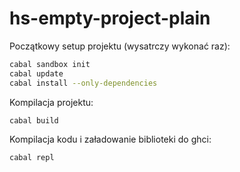 # hs-empty-project-plain

Początkowy setup projektu (wysatrczy wykonać raz):
```bash
cabal sandbox init
cabal update
cabal install --only-dependencies
```

Kompilacja projektu:
```bash
cabal build
```

Kompilacja kodu i załadowanie biblioteki do ghci:
```bash
cabal repl
```
